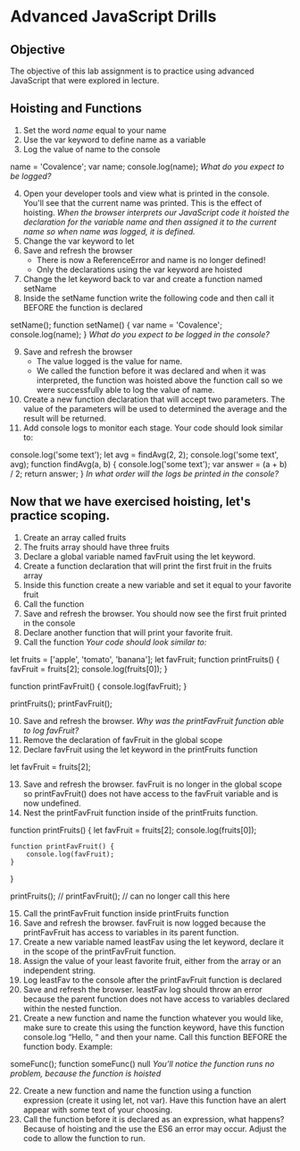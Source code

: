 # Advanced JavaScript Drills
 

## Objective
The objective of this lab assignment is to practice using advanced JavaScript that were explored in lecture.

 

## Hoisting and Functions
1. Set the word *name* equal to your name
2. Use the var keyword to define name as a variable
3. Log the value of name to the console

name = 'Covalence';
var name;
console.log(name);
*What do you expect to be logged?*

4. Open your developer tools and view what is printed in the console. You'll see that the current name was printed.
This is the effect of hoisting. *When the browser interprets our JavaScript code it hoisted the declaration for the variable name and then assigned it to the current name so when name was logged, it is defined.*
5. Change the var keyword to let
6. Save and refresh the browser
    - There is now a ReferenceError and name is no longer defined!
    - Only the declarations using the var keyword are hoisted
7. Change the let keyword back to var and create a function named setName
8. Inside the setName function write the following code and then call it BEFORE the function is declared

setName();
function setName() {
    var name = 'Covalence';
    console.log(name);
}
*What do you expect to be logged in the console?*

9. Save and refresh the browser
    - The value logged is the value for name.
    - We called the function before it was declared and when it was interpreted, the function was hoisted above the function call so we were successfully able to log the value of name.
10. Create a new function declaration that will accept two parameters. The value of the parameters will be used to determined the average and the result will be returned.
11. Add console logs to monitor each stage. Your code should look similar to:

console.log('some text');
let avg = findAvg(2, 2);
console.log('some text', avg);
function findAvg(a, b) {
    console.log('some text');
    var answer = (a + b) / 2;
    return answer;
}
*In what order will the logs be printed in the console?*

## Now that we have exercised hoisting, let's practice scoping.
1. Create an array called fruits
2. The fruits array should have three fruits
3. Declare a global variable named favFruit using the let keyword.
4. Create a function declaration that will print the first fruit in the fruits array
5. Inside this function create a new variable and set it equal to your favorite fruit
6. Call the function
7. Save and refresh the browser. You should now see the first fruit printed in the console
8. Declare another function that will print your favorite fruit.
9. Call the function
*Your code should look similar to:*

let fruits = ['apple', 'tomato', 'banana'];
let favFruit;
function printFruits() {
    favFruit = fruits[2];
    console.log(fruits[0]);
}

function printFavFruit() {
    console.log(favFruit);
}

printFruits();
printFavFruit();

10. Save and refresh the browser.
*Why was the printFavFruit function able to log favFruit?*
11. Remove the declaration of favFruit in the global scope
12. Declare favFruit using the let keyword in the printFruits function

let favFruit = fruits[2];

13. Save and refresh the browser. favFruit is no longer in the global scope so printFavFruit() does not have access to the favFruit variable and is now undefined.
14. Nest the printFavFruit function inside of the printFruits function.

function printFruits() {
    let favFruit = fruits[2];
    console.log(fruits[0]);

    function printFavFruit() {
        console.log(favFruit);
    }
}

printFruits();
// printFavFruit(); // can no longer call this here

15. Call the printFavFruit function inside printFruits function
16. Save and refresh the browser. favFruit is now logged because the printFavFruit has access to variables in its parent function.
17. Create a new variable named leastFav using the let keyword, declare it in the scope of the printFavFruit function.
18. Assign the value of your least favorite fruit, either from the array or an independent string.
19. Log leastFav to the console after the printFavFruit function is declared
20. Save and refresh the browser. leastFav log should throw an error because the parent function does not have access to variables declared within the nested function.
21. Create a new function and name the function whatever you would like, make sure to create this using the function keyword, have this function console.log “Hello, “ and then your name. Call this 
function BEFORE the function body. Example:

someFunc();
function someFunc() null
*You’ll notice the function runs no problem, because the function is hoisted*

22. Create a new function and name the function using a function expression (create it using let, not var). Have this function have an alert appear with some text of your choosing.
23. Call the function before it is declared as an expression, what happens? Because of hoisting and the use the ES6 an error may occur. Adjust the code to allow the function to run.